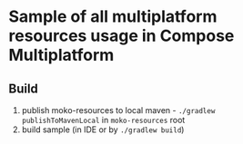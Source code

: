 # Sample of all multiplatform resources usage in Compose Multiplatform

## Build

1. publish moko-resources to local maven - `./gradlew publishToMavenLocal` in `moko-resources` root
2. build sample (in IDE or by `./gradlew build`)
